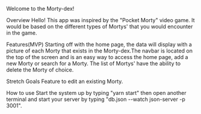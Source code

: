 Welcome to the Morty-dex!

Overview
Hello! This app was inspired by the "Pocket Morty" video game. It would be based on the different types of Mortys' that you would encounter in the game.

Features(MVP)
Starting off with the home page, the data will display with a picture of each Morty that exists in the Morty-dex.The navbar is located on the top of the screen and is an easy way to access the home page, add a new Morty or search for a Morty. The list of Mortys' have the ability to delete the Morty of choice. 

Stretch Goals
Feature to edit an existing Morty.

How to use
Start the system up by typing "yarn start"
then open another terminal and start your server by typing "db.json --watch json-server -p 3001".